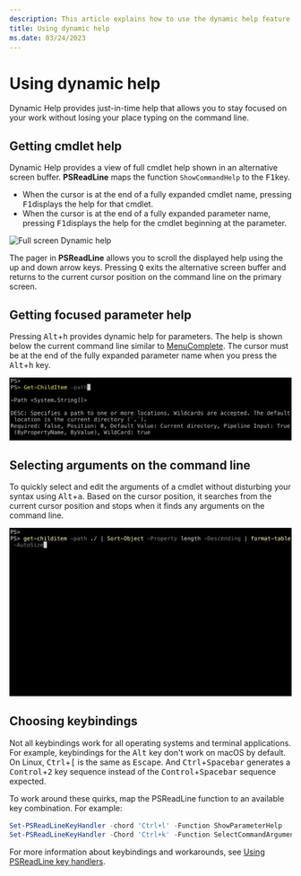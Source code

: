 ```yaml
---
description: This article explains how to use the dynamic help feature of PSReadLine.
title: Using dynamic help
ms.date: 03/24/2023
---
```

# Using dynamic help

Dynamic Help provides just-in-time help that allows you to stay focused on your work without losing
your place typing on the command line.

## Getting cmdlet help

Dynamic Help provides a view of full cmdlet help shown in an alternative screen buffer.
**PSReadLine** maps the function `ShowCommandHelp` to the <kbd>F1</kbd>key.

- When the cursor is at the end of a fully expanded cmdlet name, pressing <kbd>F1</kbd>displays the
  help for that cmdlet.
- When the cursor is at the end of a fully expanded parameter name, pressing <kbd>F1</kbd>displays
  the help for the cmdlet beginning at the parameter.

![Full screen Dynamic help][01]

The pager in **PSReadLine** allows you to scroll the displayed help using the up and down arrow
keys. Pressing <kbd>Q</kbd> exits the alternative screen buffer and returns to the current cursor
position on the command line on the primary screen.

## Getting focused parameter help

Pressing <kbd>Alt</kbd>+<kbd>h</kbd> provides dynamic help for parameters. The help is shown below
the current command line similar to [MenuComplete][05]. The cursor must be at the end of
the fully expanded parameter name when you press the <kbd>Alt</kbd>+<kbd>h</kbd> key.

![Focused help for a parameter using Alt-h][02]

## Selecting arguments on the command line

To quickly select and edit the arguments of a cmdlet without disturbing your syntax using
<kbd>Alt</kbd>+<kbd>a</kbd>. Based on the cursor position, it searches from the current cursor
position and stops when it finds any arguments on the command line.

![Argument selection using Alt-A][03]

## Choosing keybindings

Not all keybindings work for all operating systems and terminal applications. For example,
keybindings for the <kbd>Alt</kbd> key don't work on macOS by default. On Linux,
<kbd>Ctrl</kbd>+<kbd>[</kbd> is the same as <kbd>Escape</kbd>. And
<kbd>Ctrl</kbd>+<kbd>Spacebar</kbd> generates a <kbd>Control</kbd>+<kbd>2</kbd> key sequence instead
of the <kbd>Control</kbd>+<kbd>Spacebar</kbd> sequence expected.

To work around these quirks, map the PSReadLine function to an available key combination. For
example:

```powershell
Set-PSReadLineKeyHandler -chord 'Ctrl+l' -Function ShowParameterHelp
Set-PSReadLineKeyHandler -Chord 'Ctrl+k' -Function SelectCommandArgument
```

For more information about keybindings and workarounds, see [Using PSReadLine key handlers][04].

<!-- link references -->
[01]: ./media/dynamic-help/dynamic-help.gif
[02]: ./media/dynamic-help/dynamic-help-alt-h.png
[03]: ./media/dynamic-help/dynamic-help-alt-a.gif
[04]: using-keyhandlers.md
[05]: tab-completion.md#command-and-parameter-name-completion
